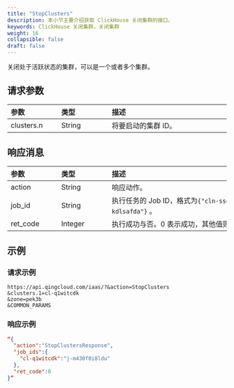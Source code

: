 ```yaml
---
title: "StopClusters"
description: 本小节主要介绍获取 ClickHouse 关闭集群的接口。 
keywords: ClickHouse 关闭集群，关闭集群
weight: 16
collapsible: false
draft: false
---
```




关闭处于活跃状态的集群，可以是一个或者多个集群。

## 请求参数

|<span style="display:inline-block;width:100px">参数</span> |<span style="display:inline-block;width:100px">类型</span>|<span style="display:inline-block;width:380px">描述</span>|<span style="display:inline-block;width:100px">是否必选</span>|
| :--- | :--- | :--- | :--- |
| clusters.n | String | 将要启动的集群 ID。 | Yes |

## 响应消息

|<span style="display:inline-block;width:100px">参数</span> |<span style="display:inline-block;width:100px">类型</span>|<span style="display:inline-block;width:380px">描述</span>|
| :--- | :--- | :--- | 
| action | String | 响应动作。 |
| job_id | String | 执行任务的 Job ID，格式为`{"cln-ssdfawx":"j-kdlsafda"}` 。|
| ret_code | Integer | 执行成功与否。0 表示成功，其他值则为错误代码。 |

## 示例 

### 请求示例

```url
https://api.qingcloud.com/iaas/?&action=StopClusters
&clusters.1=cl-q1witcdk
&zone=pek3b
&COMMON_PARAMS
```

### 响应示例

```json
“{
  "action":"StopClustersResponse",
  "job_ids":{
    "cl-q1witcdk":"j-m430f0i8ldu"
  },
  "ret_code":0
}”
```
